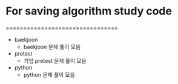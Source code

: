 # For saving algorithm study code
================================
* baekjoon
    * baekjoon 문제 풀이 모음   
* pretest
    * 기업 pretest 문제 풀이 모음   
* python
    * python 문제 풀이 모음   